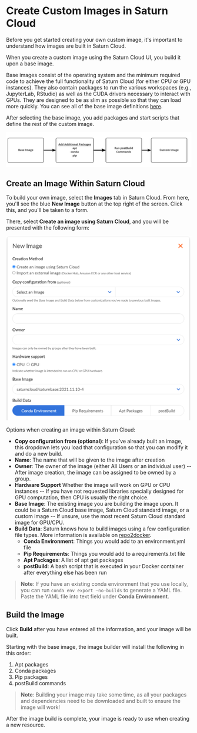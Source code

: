# Create Custom Images in Saturn Cloud

Before you get started creating your own custom image, it's important to understand how images are built in Saturn Cloud.

When you create a custom image using the Saturn Cloud UI, you build it upon a base image. 

Base images consist of the operating system and the minimum required code to achieve the full functionality of Saturn Cloud (for either CPU or GPU instances). They also contain packages to run the various workspaces (e.g., JupyterLab, RStudio) as well as the CUDA drivers necessary to interact with GPUs. They are designed to be as slim as possible so that they can load more quickly. You can see all of the base image definitions [here](<docs/Using Saturn Cloud/manage-images/saturn-default-images/base-images/saturnbase-gpu-11.2.md>).

After selecting the base image, you add packages and start scripts that define the rest of the custom image.

![Flowchart showing the process of creating an image in Saturn Cloud](/images/docs/image-creation-flowchart.png "doc-image")

## Create an Image Within Saturn Cloud
To build your own image, select the **Images** tab in Saturn Cloud. From here, you'll see the blue **New Image** button at the top right of the screen. Click this, and you'll be taken to a form. 

There, select **Create an image using Saturn Cloud**, and you will be presented with the following form:

![New image options](/images/docs/new-image-form.png "doc-image")

Options when creating an image within Saturn Cloud:

* **Copy configuration from (optional)**: If you’ve already built an image, this dropdown lets you load that configuration so that you can modify it and do a new build.
* **Name**: The name that will be given to the image after creation
* **Owner**: The owner of the image (either All Users or an individual user) -- After image creation, the image can be assigned to be owned by a group.
* **Hardware Support** Whether the image will work on GPU or CPU instances -- If you have not requested libraries specially designed for GPU computation, then CPU is usually the right choice.
* **Base Image**: The existing image you are building the image upon. It could be a Saturn Cloud base image, Saturn Cloud standard image, or a custom image -- If unsure, use the most recent Saturn Cloud standard image for GPU/CPU.
* **Build Data**: Saturn knows how to build images using a few configuration file types. More information is available on [repo2docker](https://repo2docker.readthedocs.io/en/latest/config_files.html).
  * **Conda Environment**: Things you would add to an environment.yml file
  * **Pip Requirements**: Things you would add to a requirements.txt file
  * **Apt Packages**: A list of apt get packages
  * **postBuild**: A bash script that is executed in your Docker container after everything else has been run

> **Note**: If you have an existing conda environment that you use locally, you can run `conda env export –no-builds` to generate a YAML file. Paste the YAML file into text field under **Conda Environment**.

## Build the Image

Click **Build** after you have entered all the information, and your image will be built.

Starting with the base image, the image builder will install the following in this order:

1. Apt packages
2. Conda packages
3. Pip packages
4. postBuild commands

> **Note**: Building your image may take some time, as all your packages and dependencies need to be downloaded and built to ensure the image will work! 

After the image build is complete, your image is ready to use when creating a new resource.